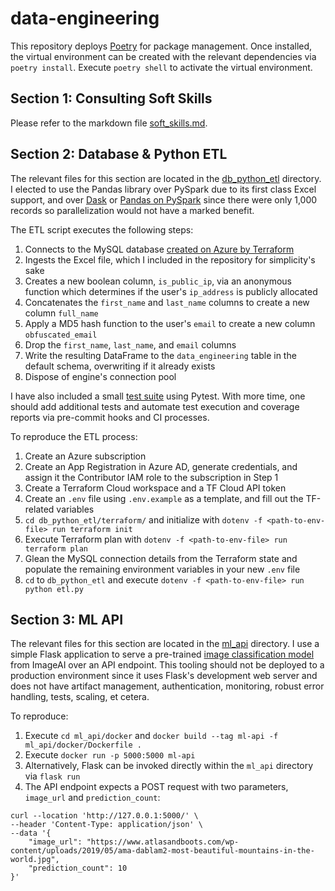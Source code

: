 # data-engineering
This repository deploys [Poetry](https://python-poetry.org/) for package management. Once installed,
the virtual environment can be created with the relevant dependencies via `poetry install`. Execute `poetry shell`
to activate the virtual environment.

## Section 1: Consulting Soft Skills
Please refer to the markdown file [soft_skills.md](soft_skills/soft_skills.md).

## Section 2: Database & Python ETL
The relevant files for this section are located in the [db_python_etl](db_python_etl/) directory.
I elected to use the Pandas library over PySpark due to its first class Excel support,
and over [Dask](https://www.dask.org/) or [Pandas on PySpark](https://spark.apache.org/docs/latest/api/python/user_guide/pandas_on_spark/index.html)
since there were only 1,000 records so parallelization would not have a marked benefit.

The ETL script executes the following steps:
1. Connects to the MySQL database [created on Azure by Terraform](db_python_etl/terraform/main.tf)
2. Ingests the Excel file, which I included in the repository for simplicity's sake
3. Creates a new boolean column, `is_public_ip`, via an anonymous function which determines if the user's `ip_address` is publicly allocated
4. Concatenates the `first_name` and `last_name` columns to create a new column `full_name`
5. Apply a MD5 hash function to the user's `email` to create a new column `obfuscated_email`
6. Drop the `first_name`, `last_name`, and `email` columns
7. Write the resulting DataFrame to the `data_engineering` table in the default schema, overwriting if it already exists
8. Dispose of engine's connection pool

I have also included a small [test suite](db_python_etl/tests/test_etl.py) using Pytest. With more time, one should
add additional tests and automate test execution and coverage reports via pre-commit hooks and CI processes.

To reproduce the ETL process:
1. Create an Azure subscription
2. Create an App Registration in Azure AD, generate credentials, and assign it the Contributor IAM role
   to the subscription in Step 1
3. Create a Terraform Cloud workspace and a TF Cloud API token
4. Create an `.env` file using `.env.example` as a template, and fill out the TF-related variables
5. `cd db_python_etl/terraform/` and initialize with `dotenv -f <path-to-env-file> run terraform init`
6. Execute Terraform plan with `dotenv -f <path-to-env-file> run terraform plan`
7. Glean the MySQL connection details from the Terraform state and populate the remaining environment variables in
   your new `.env` file
8. `cd` to `db_python_etl` and execute `dotenv -f <path-to-env-file> run python etl.py`

## Section 3: ML API
The relevant files for this section are located in the [ml_api](ml_api/) directory. I use a simple Flask application
to serve a pre-trained [image classification model](https://imageai.readthedocs.io/en/latest/prediction/index.html)
from ImageAI over an API endpoint. This tooling should not be deployed to a production environment since it uses
Flask's development web server and does not have artifact management, authentication, monitoring, robust error handling,
tests, scaling, et cetera.

To reproduce:
1. Execute `cd ml_api/docker` and `docker build --tag ml-api -f ml_api/docker/Dockerfile .`
2. Execute `docker run -p 5000:5000 ml-api`
3. Alternatively, Flask can be invoked directly within the `ml_api` directory via `flask run` 
4. The API endpoint expects a POST request with two parameters, `image_url` and `prediction_count`:
```curl
curl --location 'http://127.0.0.1:5000/' \
--header 'Content-Type: application/json' \
--data '{
    "image_url": "https://www.atlasandboots.com/wp-content/uploads/2019/05/ama-dablam2-most-beautiful-mountains-in-the-world.jpg",
    "prediction_count": 10
}'
```
